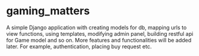 # gaming_matters
A simple Django application with creating models for db, mapping urls to view functions, using templates, modifying admin panel, building restful api for Game model and so on.
More features and functionalities will be added later. For example, authentication, placing buy request etc.
